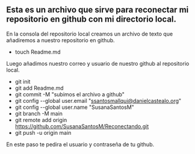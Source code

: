 ## Esta es un archivo que sirve para reconectar mi repositorio en github con mi directorio local.

En la consola del repositorio local creamos un archivo de texto que añadiremos a nuestro repositorio en github.
 - touch Readme.md

Luego añadimos nuestro correo y usuario de nuestro github al repositorio local.
 - git init
 - git add Readme.md
 - git commit -M "subimos el archivo a github"
 - git config --global user.email "ssantosmallqui@danielcastealo.org"
 - git config --global user.name "SusanaSantosM"
 - git branch -M main
 - git remote add origin https://github.com/SusanaSantosM/Reconectando.git
 - git push -u origin main

 En este paso te pedira el usuario y contraseña de tu github.


